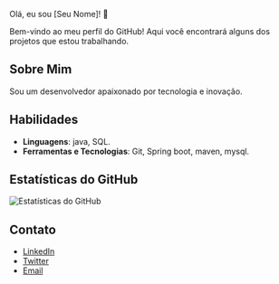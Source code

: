 Olá, eu sou [Seu Nome]! 👋

Bem-vindo ao meu perfil do GitHub! Aqui você encontrará alguns dos projetos que estou trabalhando.

## Sobre Mim

Sou um desenvolvedor apaixonado por tecnologia e inovação.


## Habilidades

- **Linguagens**: java, SQL.
- **Ferramentas e Tecnologias**: Git, Spring boot, maven, mysql.

## Estatísticas do GitHub

![Estatísticas do GitHub](https://github-readme-stats.vercel.app/api?username=seu-usuario&show_icons=true&theme=radical)

## Contato

- [LinkedIn](https://www.linkedin.com/feed/)
- [Twitter](https://x.com/samuelm43745153)
- [Email](samuelmarinho3221@gmail.com)
